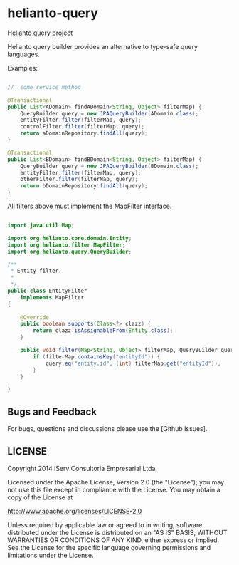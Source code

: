helianto-query
==============

Helianto query project

Helianto query builder provides an alternative to type-safe query languages.

Examples:

```java

//  some service method

@Transactional
public List<ADomain> findADomain<String, Object> filterMap) {
    QueryBuilder query = new JPAQueryBuilder(ADomain.class);
    entityFilter.filter(filterMap, query);
    controlFilter.filter(filterMap, query);
    return aDomainRepository.findAll(query);
}

@Transactional
public List<BDomain> findBDomain<String, Object> filterMap) {
    QueryBuilder query = new JPAQueryBuilder(BDomain.class);
    entityFilter.filter(filterMap, query);
    otherFilter.filter(filterMap, query);
    return bDomainRepository.findAll(query);
}

```

All filters above must implement the MapFilter interface.

```java

import java.util.Map;

import org.helianto.core.domain.Entity;
import org.helianto.filter.MapFilter;
import org.helianto.query.QueryBuilder;

/**
 * Entity filter.
 * 
 */
public class EntityFilter 
	implements MapFilter
{
	
	@Override
	public boolean supports(Class<?> clazz) {
		return clazz.isAssignableFrom(Entity.class);
	}

	public void filter(Map<String, Object> filterMap, QueryBuilder query) {
		if (filterMap.containsKey("entityId")) {
			query.eq("entity.id", (int) filterMap.get("entityId"));
		}
	}

}

```


## Bugs and Feedback

For bugs, questions and discussions please use the [Github Issues].

 
## LICENSE

Copyright 2014 iServ Consultoria Empresarial Ltda.

Licensed under the Apache License, Version 2.0 (the "License");
you may not use this file except in compliance with the License.
You may obtain a copy of the License at

<http://www.apache.org/licenses/LICENSE-2.0>

Unless required by applicable law or agreed to in writing, software
distributed under the License is distributed on an "AS IS" BASIS,
WITHOUT WARRANTIES OR CONDITIONS OF ANY KIND, either express or implied.
See the License for the specific language governing permissions and
limitations under the License.
